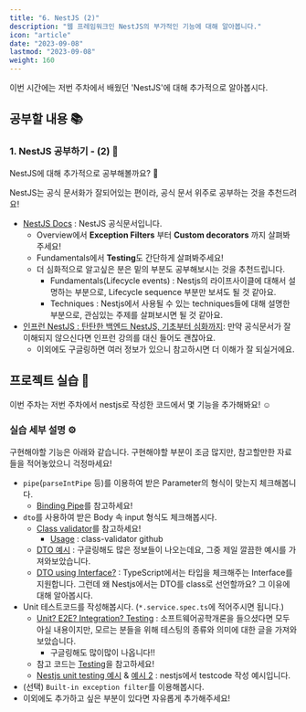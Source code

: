 ```yaml
---
title: "6. NestJS (2)"
description: "웹 프레임워크인 NestJS의 부가적인 기능에 대해 알아봅니다."
icon: "article"
date: "2023-09-08"
lastmod: "2023-09-08"
weight: 160
---
```




이번 시간에는 저번 주차에서 배웠던 'NestJS'에 대해 추가적으로 알아봅시다. 

## 공부할 내용 📚

### 1. NestJS 공부하기 - (2) 📝

NestJS에 대해 추가적으로 공부해볼까요? 🥹
 
NestJS는 공식 문서화가 잘되어있는 편이라, 공식 문서 위주로 공부하는 것을 추천드려요!

- [NestJS Docs](https://docs.nestjs.com/) : NestJS 공식문서입니다.
    - Overview에서 **Exception Filters** 부터 **Custom decorators** 까지 살펴봐주세요!
    - Fundamentals에서 **Testing**도 간단하게 살펴봐주세요!
    - 더 심화적으로 알고싶은 분은 밑의 부분도 공부해보시는 것을 추천드립니다.
        - Fundamentals(Lifecycle events) : Nestjs의 라이프사이클에 대해서 설명하는 부분으로, Lifecycle sequence 부분만 보셔도 될 것 같아요.
        - Techniques : Nestjs에서 사용될 수 있는 techniques들에 대해 설명한 부분으로, 관심있는 주제를 살펴보시면 될 것 같아요.
- [인프런 NestJS : 탄탄한 백엔드 NestJS, 기초부터 심화까지](https://www.inflearn.com/course/탄탄한-백엔드-네스트): 만약 공식문서가 잘 이해되지 않으신다면 인프런 강의를 대신 들어도 괜찮아요.
    - 이외에도 구글링하면 여러 정보가 있으니 참고하시면 더 이해가 잘 되실거에요.

## 프로젝트 실습 🎈

이번 주차는 저번 주차에서 nestjs로 작성한 코드에서 몇 기능을 추가해봐요! ☺️

### 실습 세부 설명 ⚙️

구현해야할 기능은 아래와 같습니다.
구현해야할 부분이 조금 많지만, 참고할만한 자료들을 적어놓았으니 걱정마세요!

- `pipe`(`parseIntPipe` 등)를 이용하여 받은 Parameter의 형식이 맞는지 체크해봅니다.
    - [Binding Pipe](https://docs.nestjs.com/pipes#binding-pipes)를 참고하세요!
- `dto`를 사용하여 받은 Body 속 input 형식도 체크해봅시다.
    - [Class validator](https://docs.nestjs.com/pipes#class-validator)를 참고하세요!
        - [Usage](https://github.com/typestack/class-validator#usage) : class-validator github
    - [DTO 예시](https://blog.naver.com/gi_balja/223056337639) : 구글링해도 많은 정보들이 나오는데요, 그중 제일 깔끔한 예시를 가져와보았습니다.
    - [DTO using Interface?](https://blog.jh8459.com/2022-06-24-TIL/) : TypeScript에서는 타입을 체크해주는 Interface를 지원합니다. 그런데 왜 Nestjs에서는 DTO를 class로 선언할까요? 그 이유에 대해 알아봅시다.
- Unit 테스트코드를 작성해봅시다. (`*.service.spec.ts`에 적어주시면 됩니다.)
    - [Unit? E2E? Integration? Testing](https://cjwoov.tistory.com/9) : 소프트웨어공학개론을 들으셨다면 모두 아실 내용이지만, 모르는 분들을 위해 테스팅의 종류와 의미에 대한 글을 가져와보았습니다.
        - 구글링해도 많이많이 나옵니다!! 
    - 참고 코드는 [Testing](https://docs.nestjs.com/fundamentals/testing#testing)을 참고하세요!
    - [Nestjs unit testing 예시](https://jhyeok.com/nestjs-unit-test/) & [예시 2](https://velog.io/@hkja0111/NestJS-10-Unit-Test-JEST) : nestjs에서 testcode 작성 예시입니다.
- (선택) `Built-in exception filter`를 이용해봅시다.
- 이외에도 추가하고 싶은 부분이 있다면 자유롭게 추가해주세요!


